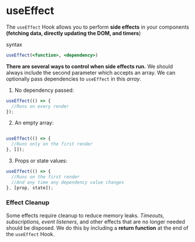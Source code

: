 # useEffect

The `useEffect` Hook allows you to perform **side effects** in your components **(fetching data, directly updating the DOM, and timers**)

syntax 


```jsx
useEffect(<function>, <dependency>)
```


**There are several ways to control when side effects run.** We should always include the second parameter which accepts an array. We can optionally pass dependencies to `useEffect` in this *array*.
1. No dependency passed:

```js
useEffect(() => {
  //Runs on every render
});
```

2. An empty array:

```js

useEffect(() => {
  //Runs only on the first render
}, []);
```

3. Props or state values:

```js
useEffect(() => {
  //Runs on the first render
  //And any time any dependency value changes
}, [prop, state]);
```

### Effect Cleanup

Some effects require cleanup to reduce memory leaks. *Timeouts, subscriptions, event listeners*, and other effects that are no longer needed should be disposed. We do this by including a **return function** at the end of the `useEffect` Hook.

